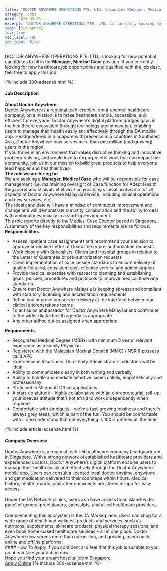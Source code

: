 ```yaml
---
title: "DOCTOR ANYWHERE OPERATIONS PTE. LTD. Vacancies Manager, Medical Case" 
category: Jobs 
date: 2021-03-05 
excerpt: "DOCTOR ANYWHERE OPERATIONS PTE. LTD. is currently looking for suitable person to fill in the Manager, Medical Case which positioned at Singapore" 
tags: [Singapore] 
toc: true 
toc_label: TOC 
toc_icon: "fire" 
--- 
```


<p>DOCTOR ANYWHERE OPERATIONS PTE. LTD. is looking for new potential candidates to fill in for <b>Manager, Medical Case</b> position. If you currently looking for new healthcare job opportunities and qualified with the job desc, feel free to apply this job.
</p>{% include 300-adsense.html %} 
<div><div><h4>Job Description</h4></div><div><div><span><div><div><div><div><strong>About Doctor Anywhere</strong></div><div><div>Doctor Anywhere is a regional tech-enabled, omni-channel healthcare company, on a mission is to make healthcare simple, accessible, and efficient for everyone. Doctor Anywhere&#8217;s digital platform bridges gaps in the healthcare ecosystem through technology and innovation, enabling users to manage their health easily and effectively through the DA mobile app. Headquartered in Singapore with presence in 5 countries in Southeast Asia, Doctor Anywhere now serves more than one million (and growing) users in the region.</div><div>If you thrive in an environment that values disruptive thinking and innovative problem-solving, and would love to do purposeful work that can impact the community, join us in our mission to build great products to help everyone lead happier and healthier lives!</div></div></div><div><strong>The role we are hiring for</strong></div><div>We are seeking a&#160;<strong>Manager, Medical Case</strong>&#160;who will be responsible for case management (i.e. maintaining oversight of Case function for Adept Health Singapore) and clinical initiatives (i.e. providing clinical leadership for all aspects of Doctor Anywhere Malaysia service, including clinical operations and new services, etc).</div><div>The ideal candidate will have a mindset of continuous improvement and change and will demonstrate curiosity, collaboration and the ability to deal with ambiguity especially in a start-up environment.</div><div>This role reports directly to the Medical Case Director based in Singapore.&#160;</div><div>A summary of the key responsibilities and requirements are as follows:</div><div><strong>Responsibilities</strong></div><ul><li>Assess inpatient case assignments and recommend your decision to approve or decline Letter of Guarantee or pre-authorization requests</li><li>Work closely with Specialists, Clinics and Hospital groups in relation to the Letter of Guarantee or pre-authorization requests</li><li>Direct implementation of case service standards to ensure delivery of quality-focused, consistent cost-effective service and administration</li><li>Provide medical expertise with respect to planning and establishing goals, policies, procedures and protocols to improve medical &amp; service standards</li><li>Ensure that Doctor Anywhere Malaysia is keeping abreast and compliant with statutory, licensing and accreditation requirements</li><li>Refine and improve our service delivery at the interface between our clinical and operations teams</li><li>To act as an ambassador for Doctor Anywhere Malaysia and contribute to the wider digital health agenda as appropriate</li><li>Any other adhoc duties assigned when appropriate.</li></ul><div><strong>Requirements</strong></div><ul><li>Recognized Medical Degree (MBBS) with minimum 5 years&#8217; relevant experience as a Family Physician</li><li>Registered with the Malaysian Medical Council (MMC) / NSR &amp; possess valid APC</li><li>Experience in Insurance/ Third-Party Administrators industries will be ideal</li><li>Ability to communicate clearly in both writing and verbally</li><li>Ability to handle and mediate sensitive issues calmly, empathetically and professionally</li><li>Proficient in Microsoft Office applications</li><li>A start-up attitude &#8211; highly collaborative with an entrepreneurial, roll-up-your sleeves attitude that&#8217;s not afraid to work independently when required</li><li>Comfortable with ambiguity - we're a fast-growing business and there's always grey areas, which is part of the fun. You should be comfortable with it and understand that not everything is 100% defined all the time.</li></ul></div></div></span></div></div></div> 
{% include article-adsense.html %} 
<div><div><h4>Company Overview</h4></div><div><div><span><div><div>Doctor Anywhere is a regional tech-led healthcare company headquartered in Singapore. With a strong network of established healthcare providers and experienced doctors, Doctor Anywhere&#8217;s digital platform enables users to manage their health easily and effectively through the Doctor Anywhere mobile app. Users can consult a licensed local doctor anytime, anywhere, and get medication delivered to their doorsteps within hours. Medical history, health reports, and other documents are stored in-app for easy access.</div>
<div><br>
Under the DA Network clinics, users also have access to an island-wide panel of general practitioners, specialists, and allied healthcare providers.</div>
<div><br>
Complementing this ecosystem is the DA Marketplace. Users can shop for a wide range of health and wellness products and services, such as nutritional supplements, skincare products, physical therapy sessions, and even book home-based healthcare services &#8211; all in one place. Doctor Anywhere now serves more than one million, and growing, users on its online and offline platforms.</div></div></span></div></div></div> 
#### How To Apply 
If you confident and feel that this job is suitable to you, go ahead take your action now. <br/> 
Hope you find your dream hospital job in Singapore. <br/> 
<a href="https://www.jobstreet.com.my/en/job/manager-medical-case-8338745/origin/sg?jobId=jobstreet-sg-job-8338745" class="btn btn--warning" target="_blank" rel="nofollow noopenner">Apply Online</a> 
{% include 300-adsense.html %} 